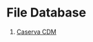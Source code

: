 # File Database

1. [Caserva CDM](https://drive.google.com/drive/folders/1qTfY3Qqf3ykotyFNHVMsN3Z5WLgIwQn7?usp=sharing)
